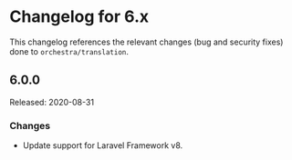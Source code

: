 # Changelog for 6.x

This changelog references the relevant changes (bug and security fixes) done to `orchestra/translation`.

## 6.0.0

Released: 2020-08-31

### Changes

* Update support for Laravel Framework v8.
